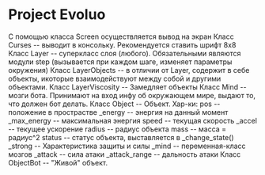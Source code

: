 Project Evoluo
==============

С помощью класса Screen осуществляется вывод на экран
Класс Curses -- выводит в консольку. Рекомендуется ставить шрифт 8х8
Класс Layer -- суперкласс слоя (любого). Обязательными являются модули step (вызывается при каждом шаге, изменяет параметры окружения)
Класс LayerObjects -- в отличии от Layer, содержит в себе объекты, икоторые взаимодействуют между собой и другими объектами.
Класс LayerViscosity -- Замедляет объекты
Класс Mind -- мозги бота. Принимают на вход инфу об окружающем мире, выдают то, что должен бот делать.
Класс Object -- Объект.
Хар-ки:
  pos -- положение в прострастве
  _energy -- энергия на данный момент
  _max_energy -- максимальная энергия
  speed -- текущая скорость
  _accel -- текущее ускорение
  radius -- радиус объекта
  mass -- масса = радиус^2
  status --  статус объекта, выставляется в _change_state()
  _strong -- Характеристика защиты и силы
  _mind -- переменная-класс мозгов
  _attack -- сила атаки
  _attack_range -- дальность атаки
Класс ObjectBot -- "Живой" объект.